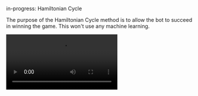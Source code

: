 in-progress: Hamiltonian Cycle

The purpose of the Hamiltonian Cycle method is to allow the bot to succeed in winning the game. This won't use any machine learning.

<video controls src="Snake High Score with CNN.mp4" title="Snake High Score using CNN"></video>